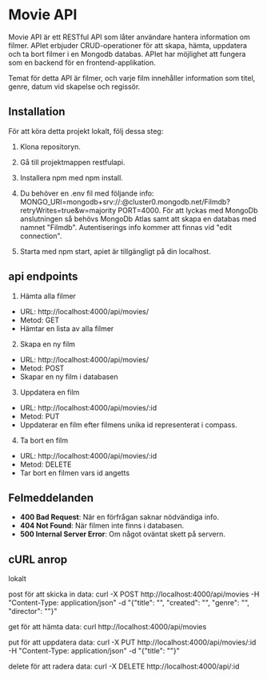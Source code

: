 # Movie API

Movie API är ett RESTful API som låter användare hantera information om filmer. APIet erbjuder CRUD-operationer för att skapa, hämta, uppdatera och ta bort filmer i en Mongodb databas. APIet har möjlighet att fungera som en backend för en frontend-applikation.

Temat för detta API är filmer, och varje film innehåller information som titel, genre, datum vid skapelse och regissör.

## Installation

För att köra detta projekt lokalt, följ dessa steg:

1. Klona repositoryn.

2. Gå till projektmappen restfulapi.

3. Installera npm med npm install.

4. Du behöver en .env fil med följande info: MONGO_URI=mongodb+srv://<username>:<password>@cluster0.mongodb.net/Filmdb?retryWrites=true&w=majority
PORT=4000. För att lyckas med MongoDb anslutningen så behövs MongoDb Atlas samt att skapa en databas med namnet "Filmdb". Autentiserings info kommer att finnas vid "edit connection".

5. Starta med npm start, apiet är tillgängligt på din localhost. 

## api endpoints
1. Hämta alla filmer
* URL: http://localhost:4000/api/movies/
* Metod: GET
* Hämtar en lista av alla filmer

2. Skapa en ny film
* URL: http://localhost:4000/api/movies/
* Metod: POST
* Skapar en ny film i databasen

3. Uppdatera en film
* URL: http://localhost:4000/api/movies/:id
* Metod: PUT
* Uppdaterar en film efter filmens unika id representerat i compass.

4. Ta bort en film
* URL: http://localhost:4000/api/movies/:id
* Metod: DELETE
* Tar bort en filmen vars id angetts

## Felmeddelanden

- **400 Bad Request**: När en förfrågan saknar nödvändiga info.
- **404 Not Found**: När filmen inte finns i databasen.
- **500 Internal Server Error**: Om något oväntat skett på servern.

## cURL anrop
lokalt

post för att skicka in data: curl -X POST http://localhost:4000/api/movies -H "Content-Type: application/json" -d "{\"title\": \"\", \"created\": \"\", \"genre\": \"\", \"director\": \"\"}" 

get för att hämta data: curl http://localhost:4000/api/movies 

put för att uppdatera data: curl -X PUT http://localhost:4000/api/movies/:id -H "Content-Type: application/json" -d "{\"title\": \"\"}"

delete för att radera data: curl -X DELETE http://localhost:4000/api/:id


